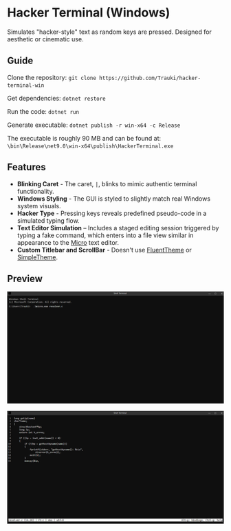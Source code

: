 # Hacker Terminal (Windows)

Simulates "hacker-style" text as random keys are pressed. Designed for aesthetic or cinematic use.

## Guide

Clone the repository: `git clone https://github.com/Trauki/hacker-terminal-win`

Get dependencies: `dotnet restore`

Run the code: `dotnet run`

Generate executable: `dotnet publish -r win-x64 -c Release`

The executable is roughly 90 MB and can be found at: `\bin\Release\net9.0\win-x64\publish\HackerTerminal.exe`

## Features

- **Blinking Caret** - The caret, `|`, blinks to mimic authentic terminal functionality.
- **Windows Styling** - The GUI is styled to slightly match real Windows system visuals.
- **Hacker Type** - Pressing keys reveals predefined pseudo-code in a simulated typing flow.
- **Text Editor Simulation** – Includes a staged editing session triggered by typing a fake command, which enters into a file view similar in appearance to the [Micro](https://micro-editor.github.io/) text editor.
- **Custom Titlebar and ScrollBar** - Doesn't use [FluentTheme](https://docs.avaloniaui.net/docs/basics/user-interface/styling/themes/fluent) or [SimpleTheme](https://docs.avaloniaui.net/docs/basics/user-interface/styling/themes/simple).

## Preview

![GUI preview image](./Assets/preview-1.png)

![GUI preview image](./Assets/preview-2.png)

